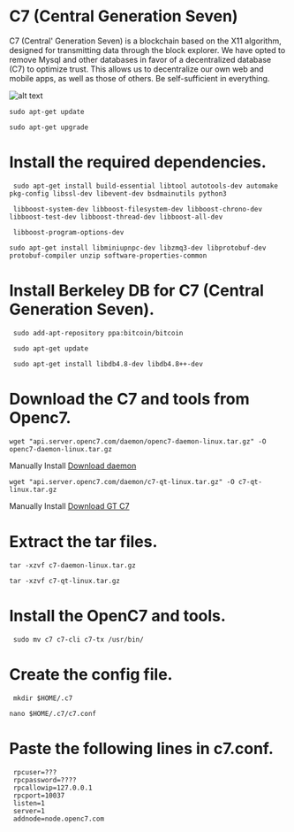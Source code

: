 # C7  (Central Generation Seven)

C7 (Central' Generation Seven) is a blockchain based on the X11 algorithm, designed for transmitting data through the block explorer. We have opted to remove Mysql and other databases in favor of a decentralized database (C7) to optimize trust. This allows us to decentralize our own web and mobile apps, as well as those of others. Be self-sufficient in everything.


![alt text](https://raw.githubusercontent.com/openc7/c7/main/background.png)



```
sudo apt-get update
```
```
sudo apt-get upgrade
```

# Install the required dependencies.

```
 sudo apt-get install build-essential libtool autotools-dev automake pkg-config libssl-dev libevent-dev bsdmainutils python3 
```

```
 libboost-system-dev libboost-filesystem-dev libboost-chrono-dev libboost-test-dev libboost-thread-dev libboost-all-dev 
```
```
 libboost-program-options-dev
 ```
 ```
 sudo apt-get install libminiupnpc-dev libzmq3-dev libprotobuf-dev protobuf-compiler unzip software-properties-common
```
# Install Berkeley DB for C7 (Central Generation Seven).

```
 sudo add-apt-repository ppa:bitcoin/bitcoin
```

```
 sudo apt-get update
```

```
 sudo apt-get install libdb4.8-dev libdb4.8++-dev
```


# Download the C7 and tools from Openc7.


```
wget "api.server.openc7.com/daemon/openc7-daemon-linux.tar.gz" -O openc7-daemon-linux.tar.gz
```
Manually Install
[Download daemon](https://api.server.openc7.com/daemon/c7-daemon-linux.tar.gz)

```
wget "api.server.openc7.com/daemon/c7-qt-linux.tar.gz" -O c7-qt-linux.tar.gz
```

Manually Install
[Download GT C7](https://api.server.openc7.com/daemon/c7-qt-linux.tar.gz)

# Extract the tar files.

```
tar -xzvf c7-daemon-linux.tar.gz
```

```
tar -xzvf c7-qt-linux.tar.gz
```

# Install the OpenC7 and tools.
```
 sudo mv c7 c7-cli c7-tx /usr/bin/
```
# Create the config file.
```
 mkdir $HOME/.c7
 ```
 ```
 nano $HOME/.c7/c7.conf
```

# Paste the following lines in c7.conf.


```
 rpcuser=???
 rpcpassword=????
 rpcallowip=127.0.0.1
 rpcport=10037
 listen=1
 server=1
 addnode=node.openc7.com
```
